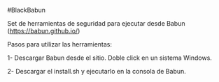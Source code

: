 #BlackBabun

Set de herramientas de seguridad para ejecutar desde Babun (https://babun.github.io/)

Pasos para utilizar las herramientas:


1- Descargar Babun desde el sitio. Doble click en un sistema Windows.

2- Descargar el install.sh y ejecutarlo en la consola de Babun.
